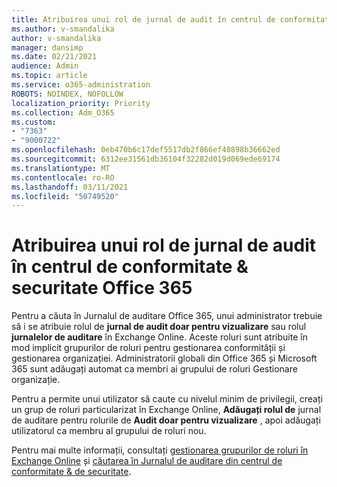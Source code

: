 ```yaml
---
title: Atribuirea unui rol de jurnal de audit în centrul de conformitate & securitate Office 365
ms.author: v-smandalika
author: v-smandalika
manager: dansimp
ms.date: 02/21/2021
audience: Admin
ms.topic: article
ms.service: o365-administration
ROBOTS: NOINDEX, NOFOLLOW
localization_priority: Priority
ms.collection: Adm_O365
ms.custom:
- "7363"
- "9000722"
ms.openlocfilehash: 0eb470b6c17def5517db2f866ef40898b36662ed
ms.sourcegitcommit: 6312ee31561db36104f32282d019d069ede69174
ms.translationtype: MT
ms.contentlocale: ro-RO
ms.lasthandoff: 03/11/2021
ms.locfileid: "50749520"
---
```

# <a name="assign-an-audit-log-role-in-the-office-365-security--compliance-center"></a>Atribuirea unui rol de jurnal de audit în centrul de conformitate & securitate Office 365

Pentru a căuta în Jurnalul de auditare Office 365, unui administrator trebuie să i se atribuie rolul de **jurnal de audit doar pentru vizualizare** sau rolul **jurnalelor de auditare** în Exchange Online. Aceste roluri sunt atribuite în mod implicit grupurilor de roluri pentru gestionarea conformității și gestionarea organizației. Administratorii globali din Office 365 și Microsoft 365 sunt adăugați automat ca membri ai grupului de roluri Gestionare organizație.

Pentru a permite unui utilizator să caute cu nivelul minim de privilegii, creați un grup de roluri particularizat în Exchange Online, **Adăugați rolul de** jurnal de auditare pentru rolurile de **Audit doar pentru vizualizare** , apoi adăugați utilizatorul ca membru al grupului de roluri nou.

Pentru mai multe informații, consultați [gestionarea grupurilor de roluri în Exchange Online](https://docs.microsoft.com/Exchange/permissions-exo/role-groups) și [căutarea în Jurnalul de auditare din centrul de conformitate & de securitate](https://docs.microsoft.com/microsoft-365/compliance/search-the-audit-log-in-security-and-compliance).